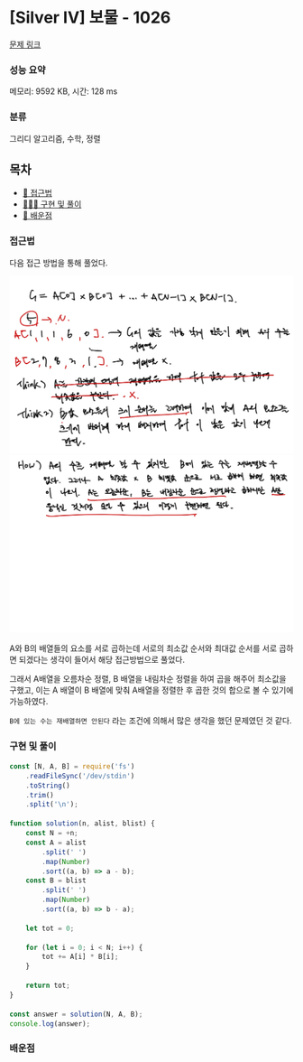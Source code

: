 # [Silver IV] 보물 - 1026

[문제 링크](https://www.acmicpc.net/problem/1026)

### 성능 요약

메모리: 9592 KB, 시간: 128 ms

### 분류

그리디 알고리즘, 수학, 정렬

## 목차

-   [🤔 접근법](#접근법)
-   [👨🏻‍💻 구현 및 풀이](#구현-및-풀이)
-   [🫢 배운점](#배운점)

### 접근법

다음 접근 방법을 통해 풀었다.

<img src="./src/1026js(1).jpg" style="width:600px" />
<img src="./src/1026js(2).jpg" style="width:600px" />

A와 B의 배열들의 요소를 서로 곱하는데 서로의 최소값 순서와 최대값 순서를 서로 곱하면 되겠다는 생각이 들어서 해당 접근방법으로 풀었다.

그래서 A배열을 오름차순 정렬, B 배열을 내림차순 정렬을 하여 곱을 해주어 최소값을 구했고, 이는 A 배열이 B 배열에 맞춰 A배열을 정렬한 후 곱한 것의 합으로 볼 수 있기에 가능하였다.

`B에 있는 수는 재배열하면 안된다` 라는 조건에 의해서 많은 생각을 했던 문제였던 것 같다.

### 구현 및 풀이

```javascript
const [N, A, B] = require('fs')
    .readFileSync('/dev/stdin')
    .toString()
    .trim()
    .split('\n');

function solution(n, alist, blist) {
    const N = +n;
    const A = alist
        .split(' ')
        .map(Number)
        .sort((a, b) => a - b);
    const B = blist
        .split(' ')
        .map(Number)
        .sort((a, b) => b - a);

    let tot = 0;

    for (let i = 0; i < N; i++) {
        tot += A[i] * B[i];
    }

    return tot;
}

const answer = solution(N, A, B);
console.log(answer);
```

### 배운점
